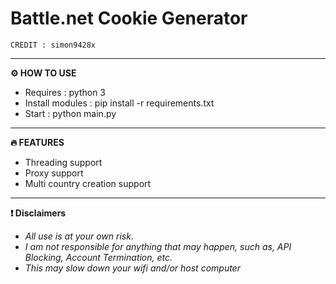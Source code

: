 # **Battle.net Cookie Generator**

```
CREDIT : simon9428x
```
***
**⚙️ HOW TO USE**
- Requires : python 3
- Install modules : pip install -r requirements.txt
- Start : python main.py
***
**🔥 FEATURES**
- Threading support
- Proxy support
- Multi country creation support
***
**❗ Disclaimers**
- *All use is at your own risk.*
- *I am not responsible for anything that may happen, such as, API Blocking, Account Termination, etc.*
- *This may slow down your wifi and/or host computer*


















